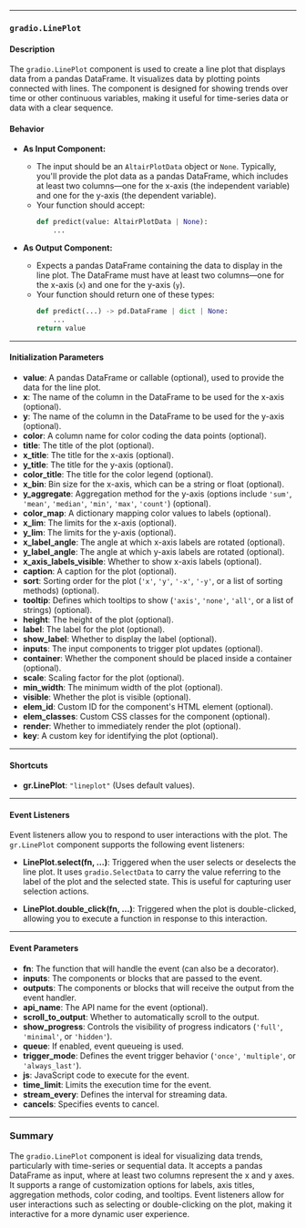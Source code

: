 
---

### **`gradio.LinePlot`**

#### **Description**
The `gradio.LinePlot` component is used to create a line plot that displays data from a pandas DataFrame. It visualizes data by plotting points connected with lines. The component is designed for showing trends over time or other continuous variables, making it useful for time-series data or data with a clear sequence.

#### **Behavior**
- **As Input Component:**
  - The input should be an `AltairPlotData` object or `None`. Typically, you'll provide the plot data as a pandas DataFrame, which includes at least two columns—one for the x-axis (the independent variable) and one for the y-axis (the dependent variable).
  - Your function should accept:
    ```python
    def predict(value: AltairPlotData | None):
        ...
    ```

- **As Output Component:**
  - Expects a pandas DataFrame containing the data to display in the line plot. The DataFrame must have at least two columns—one for the x-axis (`x`) and one for the y-axis (`y`).
  - Your function should return one of these types:
    ```python
    def predict(...) -> pd.DataFrame | dict | None:
        ...
    return value
    ```

---

#### **Initialization Parameters**
- **value**: A pandas DataFrame or callable (optional), used to provide the data for the line plot.
- **x**: The name of the column in the DataFrame to be used for the x-axis (optional).
- **y**: The name of the column in the DataFrame to be used for the y-axis (optional).
- **color**: A column name for color coding the data points (optional).
- **title**: The title of the plot (optional).
- **x_title**: The title for the x-axis (optional).
- **y_title**: The title for the y-axis (optional).
- **color_title**: The title for the color legend (optional).
- **x_bin**: Bin size for the x-axis, which can be a string or float (optional).
- **y_aggregate**: Aggregation method for the y-axis (options include `'sum'`, `'mean'`, `'median'`, `'min'`, `'max'`, `'count'`) (optional).
- **color_map**: A dictionary mapping color values to labels (optional).
- **x_lim**: The limits for the x-axis (optional).
- **y_lim**: The limits for the y-axis (optional).
- **x_label_angle**: The angle at which x-axis labels are rotated (optional).
- **y_label_angle**: The angle at which y-axis labels are rotated (optional).
- **x_axis_labels_visible**: Whether to show x-axis labels (optional).
- **caption**: A caption for the plot (optional).
- **sort**: Sorting order for the plot (`'x'`, `'y'`, `'-x'`, `'-y'`, or a list of sorting methods) (optional).
- **tooltip**: Defines which tooltips to show (`'axis'`, `'none'`, `'all'`, or a list of strings) (optional).
- **height**: The height of the plot (optional).
- **label**: The label for the plot (optional).
- **show_label**: Whether to display the label (optional).
- **inputs**: The input components to trigger plot updates (optional).
- **container**: Whether the component should be placed inside a container (optional).
- **scale**: Scaling factor for the plot (optional).
- **min_width**: The minimum width of the plot (optional).
- **visible**: Whether the plot is visible (optional).
- **elem_id**: Custom ID for the component's HTML element (optional).
- **elem_classes**: Custom CSS classes for the component (optional).
- **render**: Whether to immediately render the plot (optional).
- **key**: A custom key for identifying the plot (optional).

---

#### **Shortcuts**
- **gr.LinePlot**: `"lineplot"` (Uses default values).

---

#### **Event Listeners**
Event listeners allow you to respond to user interactions with the plot. The `gr.LinePlot` component supports the following event listeners:

- **LinePlot.select(fn, ...)**: Triggered when the user selects or deselects the line plot. It uses `gradio.SelectData` to carry the value referring to the label of the plot and the selected state. This is useful for capturing user selection actions.
  
- **LinePlot.double_click(fn, ...)**: Triggered when the plot is double-clicked, allowing you to execute a function in response to this interaction.

---

#### **Event Parameters**
- **fn**: The function that will handle the event (can also be a decorator).
- **inputs**: The components or blocks that are passed to the event.
- **outputs**: The components or blocks that will receive the output from the event handler.
- **api_name**: The API name for the event (optional).
- **scroll_to_output**: Whether to automatically scroll to the output.
- **show_progress**: Controls the visibility of progress indicators (`'full'`, `'minimal'`, or `'hidden'`).
- **queue**: If enabled, event queueing is used.
- **trigger_mode**: Defines the event trigger behavior (`'once'`, `'multiple'`, or `'always_last'`).
- **js**: JavaScript code to execute for the event.
- **time_limit**: Limits the execution time for the event.
- **stream_every**: Defines the interval for streaming data.
- **cancels**: Specifies events to cancel.

---

### **Summary**
The `gradio.LinePlot` component is ideal for visualizing data trends, particularly with time-series or sequential data. It accepts a pandas DataFrame as input, where at least two columns represent the x and y axes. It supports a range of customization options for labels, axis titles, aggregation methods, color coding, and tooltips. Event listeners allow for user interactions such as selecting or double-clicking on the plot, making it interactive for a more dynamic user experience.